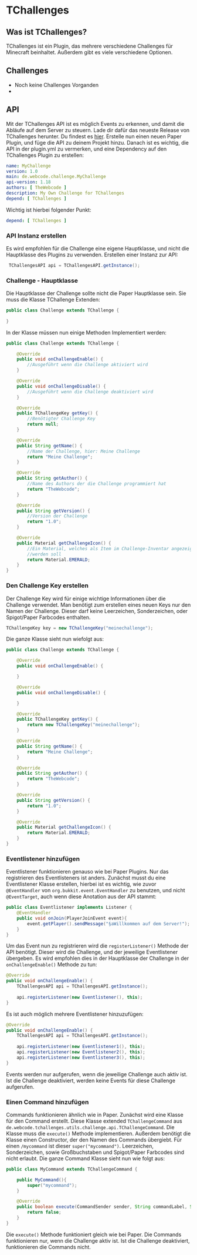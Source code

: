 TChallenges
==

Was ist TChallenges?
--

TChallenges ist ein Plugin, das mehrere verschiedene Challenges
für Minecraft beinhaltet. Außerdem gibt es viele verschiedene 
Optionen. 

Challenges
--


- Noch keine Challenges Vorganden
- 
API
--

Mit der TChallenges API ist es möglich Events zu erkennen, und damit die Abläufe auf dem 
Server zu steuern. Lade dir dafür das neueste Release von TChallenges herunter. Du findest es [hier](https://github.com/TheWebcode/TChallenges/releases). Erstelle nun 
einen neuen Paper Plugin, und füge die API zu deinem Projekt hinzu. Danach ist es wichtig, die API in der plugin.yml zu vermerken, und eine Dependency auf 
den TChallenges Plugin zu erstellen:

```yaml
name: MyChallenge
version: 1.0
main: de.webcode.challenge.MyChallenge
api-version: 1.18
authors: [ TheWebcode ]
description: My Own Challenge for TChallenges
depend: [ TChallenges ]

```

Wichtig ist hierbei folgender Punkt:
```yaml
depend: [ TChallenges ]
```

### API Instanz erstellen

Es wird empfohlen für die Challenge eine eigene Hauptklasse, und nicht die Hauptklasse des 
Plugins zu verwenden. Erstellen einer Instanz zur API: 

```java
 TChallengesAPI api = TChallengesAPI.getInstance();
```

### Challenge - Hauptklasse

Die Hauptklasse der Challenge sollte nicht die Paper Hauptklasse sein. Sie muss die
Klasse TChallenge Extenden:

```java
public class Challenge extends TChallenge {
  
}
```

In der Klasse müssen nun einige Methoden Implementiert werden:

```java
public class Challenge extends TChallenge {

    @Override
    public void onChallengeEnable() {
        //Ausgeführt wenn die Challenge aktiviert wird
    }

    @Override
    public void onChallengeDisable() {
        //Ausgeführt wenn die Challenge deaktiviert wird
    }

    @Override
    public TChallengeKey getKey() {
        //Benötigter Challenge Key
        return null;
    }

    @Override
    public String getName() {
        //Name der Challenge, hier: Meine Challenge
        return "Meine Challenge";
    }

    @Override
    public String getAuthor() {
        //Name des Authors der die Challenge programmiert hat
        return "TheWebcode";
    }

    @Override
    public String getVersion() {
        //Version der Challenge
        return "1.0";
    }

    @Override
    public Material getChallengeIcon() {
        //Ein Material, welches als Item im Challenge-Inventar angezeigt 
        //werden soll
        return Material.EMERALD;
    }
}
```

### Den Challenge Key erstellen

Der Challenge Key wird für einige wichtige Informationen über die Challenge verwendet.
Man benötigt zum erstellen eines neuen Keys nur den Namen der Challenge. Dieser darf keine Leerzeichen, Sonderzeichen, oder Spigot/Paper
Farbcodes enthalten.

```java
TChallengeKey key = new TChallengeKey("meinechallenge");
```
Die ganze Klasse sieht nun wiefolgt aus:

```java
public class Challenge extends TChallenge {

    @Override
    public void onChallengeEnable() {

    }

    @Override
    public void onChallengeDisable() {

    }

    @Override
    public TChallengeKey getKey() {
        return new TChallengeKey("meinechallenge");
    }

    @Override
    public String getName() {
        return "Meine Challenge";
    }

    @Override
    public String getAuthor() {
        return "TheWebcode";
    }

    @Override
    public String getVersion() {
        return "1.0";
    }

    @Override
    public Material getChallengeIcon() {
        return Material.EMERALD;
    }
}
```

### Eventlistener hinzufügen

Eventlistener funktionieren genauso wie bei Paper Plugins. Nur das registrieren des Eventlisteners ist anders.
Zunächst musst du eine Eventlistener Klasse erstellen, hierbei ist es wichtig, wie zuvor ```@EventHandler``` von
```org.bukkit.event.EventHandler``` zu benutzen, und nicht ```@EventTarget```, auch wenn diese Anotation aus der API stammt:

```java
public class Eventlistener implements Listener {
    @EventHandler
    public void onJoin(PlayerJoinEvent event){
        event.getPlayer().sendMessage("§aWillkommen auf dem Server!");
    }
}
```

Um das Event nun zu registrieren wird die ```registerListener()``` Methode der API benötigt.
Dieser wird die Challenge, und der jeweilige Eventlistener übergeben. Es wird empfohlen dies in der Hauptklasse der Challenge in der ```onChallengeEnable()```
Methode zu tun:

```java
@Override
public void onChallengeEnable() {
    TChallengesAPI api = TChallengesAPI.getInstance();
    
    api.registerListener(new Eventlistener(), this);
}
```

Es ist auch möglich mehrere Eventlistener hinzuzufügen:

```java
@Override
public void onChallengeEnable() {
    TChallengesAPI api = TChallengesAPI.getInstance();
    
    api.registerListener(new Eventlistener1(), this);
    api.registerListener(new Eventlistener2(), this);
    api.registerListener(new Eventlistener3(), this);
}
```

Events werden nur aufgerufen, wenn die jeweilige Challenge auch aktiv ist.
Ist die Challenge deaktiviert, werden keine Events für diese Challenge aufgerufen.

### Einen Command hinzufügen

Commands funktionieren ähnlich wie in Paper. Zunächst wird eine Klasse für den Command erstellt.
Diese Klasse extended ```TChallengeCommand``` aus ```de.webcode.tchallenges.utils.challenge.api.TChallengeCommand```.
Die Klasse muss die ```execute()``` Methode implementieren. Außerdem benötigt die Klasse einen Constructor, der
den Namen des Commands übergiebt. Für einen ```/mycommand``` ist dieser ```super("mycommand")```. Leerzeichen, Sonderzeichen, sowie Großbuchstaben und Spigot/Paper Farbcodes
sind nicht erlaubt. Die ganze Command Klasse sieht nun wie folgt aus:

```java
public class MyCommand extends TChallengeCommand {

    public MyCommand(){
        super("mycommand");
    }

    @Override
    public boolean execute(CommandSender sender, String commandLabel, String[] args) {
        return false;
    }
}
```

Die ```execute()``` Methode funktioniert gleich wie bei Paper.
Die Commands funktionieren nur, wenn die Challenge aktiv ist. Ist die Challenge deaktiviert, funktionieren die Commands nicht.
